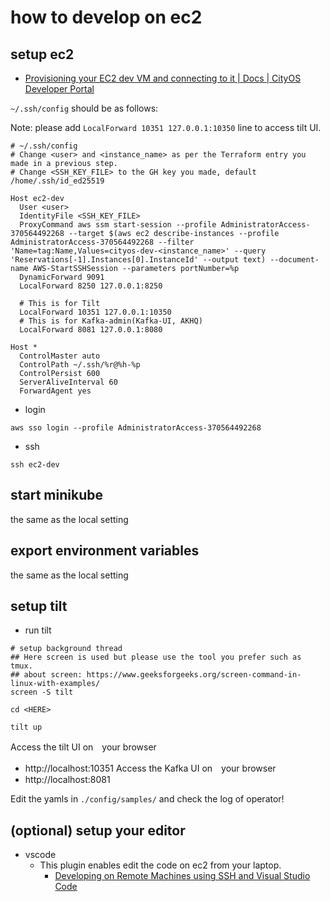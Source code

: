 # how to develop on ec2

## setup ec2

- [Provisioning your EC2 dev VM and connecting to it | Docs | CityOS Developer Portal](https://developer.woven-city.toyota/catalog/default/component/setup-ec2-dev-vm-document/docs)

`~/.ssh/config` should be as follows:

Note: please add `LocalForward 10351 127.0.0.1:10350` line to access tilt UI. 

```~/.ssh/config
# ~/.ssh/config
# Change <user> and <instance_name> as per the Terraform entry you made in a previous step.
# Change <SSH_KEY_FILE> to the GH key you made, default /home/.ssh/id_ed25519

Host ec2-dev
  User <user>
  IdentityFile <SSH_KEY_FILE>
  ProxyCommand aws ssm start-session --profile AdministratorAccess-370564492268 --target $(aws ec2 describe-instances --profile AdministratorAccess-370564492268 --filter 'Name=tag:Name,Values=cityos-dev-<instance_name>' --query 'Reservations[-1].Instances[0].InstanceId' --output text) --document-name AWS-StartSSHSession --parameters portNumber=%p
  DynamicForward 9091
  LocalForward 8250 127.0.0.1:8250
  
  # This is for Tilt
  LocalForward 10351 127.0.0.1:10350
  # This is for Kafka-admin(Kafka-UI, AKHQ)
  LocalForward 8081 127.0.0.1:8080

Host *
  ControlMaster auto
  ControlPath ~/.ssh/%r@%h-%p
  ControlPersist 600
  ServerAliveInterval 60
  ForwardAgent yes
```

- login
```shell
aws sso login --profile AdministratorAccess-370564492268
```

- ssh

```shell
ssh ec2-dev
```

## start minikube

the same as the local setting

## export environment variables

the same as the local setting

## setup tilt

- run tilt 
```
# setup background thread
## Here screen is used but please use the tool you prefer such as tmux.
## about screen: https://www.geeksforgeeks.org/screen-command-in-linux-with-examples/
screen -S tilt

cd <HERE>

tilt up
```

Access the tilt UI on　your browser
- http://localhost:10351
Access the Kafka UI on　your browser
- http://localhost:8081

Edit the yamls in `./config/samples/` and check the log of operator!


## (optional) setup your editor

- vscode
  - This plugin enables edit the code on ec2 from your laptop. 
    - [Developing on Remote Machines using SSH and Visual Studio Code](https://code.visualstudio.com/docs/remote/ssh)
